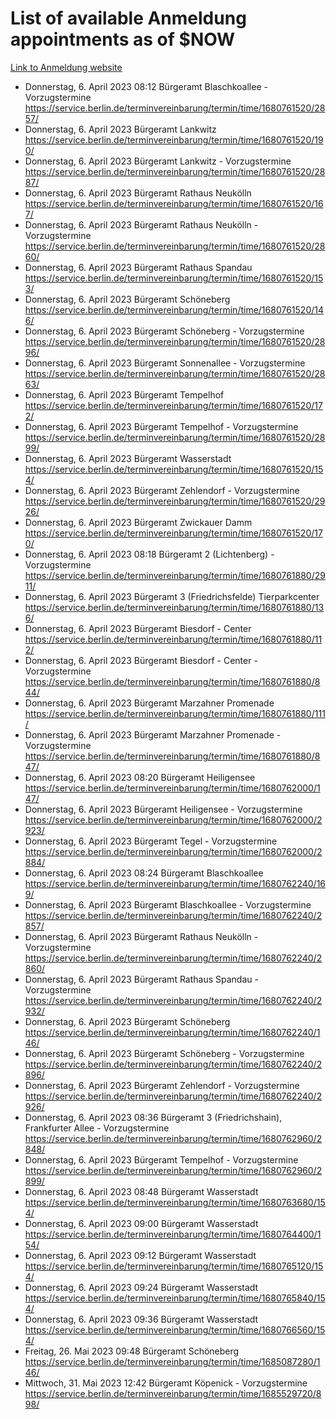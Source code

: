 # List of available Anmeldung appointments as of $NOW
[Link to Anmeldung website](https://service.berlin.de/terminvereinbarung/termin/tag.php?termin=1&anliegen[]=120686&dienstleisterlist=122210,122217,327316,122219,327312,122227,327314,122231,327346,122243,327348,122254,122252,329742,122260,329745,122262,329748,122271,327278,122273,327274,122277,327276,330436,122280,327294,122282,327290,122284,327292,122291,327270,122285,327266,122286,327264,122296,327268,150230,329760,122297,327286,122294,327284,122312,329763,122314,329775,122304,327330,122311,327334,122309,327332,317869,122281,327352,122279,329772,122283,122276,327324,122274,327326,122267,329766,122246,327318,122251,327320,122257,327322,122208,327298,122226,327300&herkunft=http%3A%2F%2Fservice.berlin.de%2Fdienstleistung%2F120686%2F)
- Donnerstag, 6. April 2023 08:12 Bürgeramt Blaschkoallee - Vorzugstermine https://service.berlin.de/terminvereinbarung/termin/time/1680761520/2857/
- Donnerstag, 6. April 2023  Bürgeramt Lankwitz https://service.berlin.de/terminvereinbarung/termin/time/1680761520/190/
- Donnerstag, 6. April 2023  Bürgeramt Lankwitz - Vorzugstermine https://service.berlin.de/terminvereinbarung/termin/time/1680761520/2887/
- Donnerstag, 6. April 2023  Bürgeramt Rathaus Neukölln https://service.berlin.de/terminvereinbarung/termin/time/1680761520/167/
- Donnerstag, 6. April 2023  Bürgeramt Rathaus Neukölln - Vorzugstermine https://service.berlin.de/terminvereinbarung/termin/time/1680761520/2860/
- Donnerstag, 6. April 2023  Bürgeramt Rathaus Spandau https://service.berlin.de/terminvereinbarung/termin/time/1680761520/153/
- Donnerstag, 6. April 2023  Bürgeramt Schöneberg https://service.berlin.de/terminvereinbarung/termin/time/1680761520/146/
- Donnerstag, 6. April 2023  Bürgeramt Schöneberg - Vorzugstermine https://service.berlin.de/terminvereinbarung/termin/time/1680761520/2896/
- Donnerstag, 6. April 2023  Bürgeramt Sonnenallee - Vorzugstermine https://service.berlin.de/terminvereinbarung/termin/time/1680761520/2863/
- Donnerstag, 6. April 2023  Bürgeramt Tempelhof https://service.berlin.de/terminvereinbarung/termin/time/1680761520/172/
- Donnerstag, 6. April 2023  Bürgeramt Tempelhof - Vorzugstermine https://service.berlin.de/terminvereinbarung/termin/time/1680761520/2899/
- Donnerstag, 6. April 2023  Bürgeramt Wasserstadt https://service.berlin.de/terminvereinbarung/termin/time/1680761520/154/
- Donnerstag, 6. April 2023  Bürgeramt Zehlendorf - Vorzugstermine https://service.berlin.de/terminvereinbarung/termin/time/1680761520/2926/
- Donnerstag, 6. April 2023  Bürgeramt Zwickauer Damm https://service.berlin.de/terminvereinbarung/termin/time/1680761520/170/
- Donnerstag, 6. April 2023 08:18 Bürgeramt 2 (Lichtenberg) - Vorzugstermine https://service.berlin.de/terminvereinbarung/termin/time/1680761880/2911/
- Donnerstag, 6. April 2023  Bürgeramt 3 (Friedrichsfelde) Tierparkcenter https://service.berlin.de/terminvereinbarung/termin/time/1680761880/136/
- Donnerstag, 6. April 2023  Bürgeramt Biesdorf - Center https://service.berlin.de/terminvereinbarung/termin/time/1680761880/112/
- Donnerstag, 6. April 2023  Bürgeramt Biesdorf - Center - Vorzugstermine https://service.berlin.de/terminvereinbarung/termin/time/1680761880/844/
- Donnerstag, 6. April 2023  Bürgeramt Marzahner Promenade https://service.berlin.de/terminvereinbarung/termin/time/1680761880/111/
- Donnerstag, 6. April 2023  Bürgeramt Marzahner Promenade - Vorzugstermine https://service.berlin.de/terminvereinbarung/termin/time/1680761880/847/
- Donnerstag, 6. April 2023 08:20 Bürgeramt Heiligensee https://service.berlin.de/terminvereinbarung/termin/time/1680762000/147/
- Donnerstag, 6. April 2023  Bürgeramt Heiligensee - Vorzugstermine https://service.berlin.de/terminvereinbarung/termin/time/1680762000/2923/
- Donnerstag, 6. April 2023  Bürgeramt Tegel - Vorzugstermine https://service.berlin.de/terminvereinbarung/termin/time/1680762000/2884/
- Donnerstag, 6. April 2023 08:24 Bürgeramt Blaschkoallee https://service.berlin.de/terminvereinbarung/termin/time/1680762240/169/
- Donnerstag, 6. April 2023  Bürgeramt Blaschkoallee - Vorzugstermine https://service.berlin.de/terminvereinbarung/termin/time/1680762240/2857/
- Donnerstag, 6. April 2023  Bürgeramt Rathaus Neukölln - Vorzugstermine https://service.berlin.de/terminvereinbarung/termin/time/1680762240/2860/
- Donnerstag, 6. April 2023  Bürgeramt Rathaus Spandau - Vorzugstermine https://service.berlin.de/terminvereinbarung/termin/time/1680762240/2932/
- Donnerstag, 6. April 2023  Bürgeramt Schöneberg https://service.berlin.de/terminvereinbarung/termin/time/1680762240/146/
- Donnerstag, 6. April 2023  Bürgeramt Schöneberg - Vorzugstermine https://service.berlin.de/terminvereinbarung/termin/time/1680762240/2896/
- Donnerstag, 6. April 2023  Bürgeramt Zehlendorf - Vorzugstermine https://service.berlin.de/terminvereinbarung/termin/time/1680762240/2926/
- Donnerstag, 6. April 2023 08:36 Bürgeramt 3 (Friedrichshain), Frankfurter Allee - Vorzugstermine https://service.berlin.de/terminvereinbarung/termin/time/1680762960/2848/
- Donnerstag, 6. April 2023  Bürgeramt Tempelhof - Vorzugstermine https://service.berlin.de/terminvereinbarung/termin/time/1680762960/2899/
- Donnerstag, 6. April 2023 08:48 Bürgeramt Wasserstadt https://service.berlin.de/terminvereinbarung/termin/time/1680763680/154/
- Donnerstag, 6. April 2023 09:00 Bürgeramt Wasserstadt https://service.berlin.de/terminvereinbarung/termin/time/1680764400/154/
- Donnerstag, 6. April 2023 09:12 Bürgeramt Wasserstadt https://service.berlin.de/terminvereinbarung/termin/time/1680765120/154/
- Donnerstag, 6. April 2023 09:24 Bürgeramt Wasserstadt https://service.berlin.de/terminvereinbarung/termin/time/1680765840/154/
- Donnerstag, 6. April 2023 09:36 Bürgeramt Wasserstadt https://service.berlin.de/terminvereinbarung/termin/time/1680766560/154/
- Freitag, 26. Mai 2023 09:48 Bürgeramt Schöneberg https://service.berlin.de/terminvereinbarung/termin/time/1685087280/146/
- Mittwoch, 31. Mai 2023 12:42 Bürgeramt Köpenick - Vorzugstermine https://service.berlin.de/terminvereinbarung/termin/time/1685529720/898/
